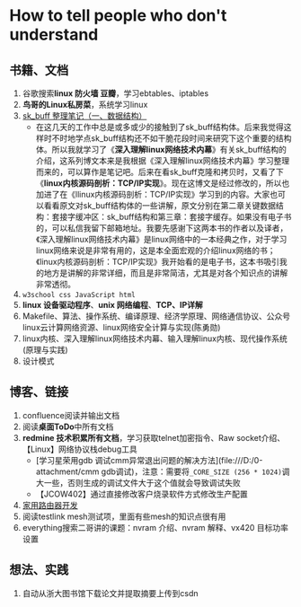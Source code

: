 # How to tell people who don't understand

## 书籍、文档

1. 谷歌搜索**linux 防火墙 豆瓣**，学习ebtables、iptables
1. **鸟哥的Linux私房菜**，系统学习linux
1. [sk_buff 整理笔记（一、数据结构）](https://blog.csdn.net/YuZhiHui_No1/article/details/38666589) 
    * 在这几天的工作中总是或多或少的接触到了sk_buff结构体。后来我觉得这样时不时地学点sk_buff结构还不如干脆花段时间来研究下这个重要的结构体。所以我就学习了《**深入理解linux网络技术内幕**》有关sk_buff结构的介绍，这系列博文本来是我根据《深入理解linux网络技术内幕》学习整理而来的，可以算作是笔记吧。后来在看sk_buff克隆和拷贝时，又看了下《**linux内核源码剖析：TCP/IP实现**》。现在这博文是经过修改的，所以也加进了在《llinux内核源码剖析：TCP/IP实现》学习到的内容。大家也可以看看原文对sk_buff结构体的一些讲解，原文分别在第二章关键数据结构：套接字缓冲区：sk_buff结构和第三章：套接字缓存。如果没有电子书的，可以私信我留下邮箱地址。我要先感谢下这两本书的作者以及译者，《深入理解linux网络技术内幕》是linux网络中的一本经典之作，对于学习linux网络来说是非常有用的，这是本全面宏观的介绍linux网络的书；《linux内核源码剖析：TCP/IP实现》我开始看的是电子书，这本书吸引我的地方是讲解的非常详细，而且是非常简洁，尤其是对各个知识点的讲解非常透彻。
1. `w3school css JavaScript html`
1. **linux 设备驱动程序**、**unix 网络编程**、**TCP、IP详解**
1. Makefile、算法、操作系统、编译原理、经济学原理、网络通信协议、公众号linux云计算网络资源、linux网络安全计算与实现(陈勇勋)
1. linux内核、深入理解linux网络技术内幕、输入理解linux内核、现代操作系统(原理与实践)
1. 设计模式

## 博客、链接

1. confluence阅读并输出文档
1. 阅读**桌面ToDo**中所有文档
1. **redmine 技术积累所有文档**，学习获取telnet加密指令、Raw socket介绍、【Linux】网络协议栈debug工具
    * [学习星荣用gdb 调试cmm异常退出问题的解决方法](file:///D:/0-attachment/cmm gdb调试)，注意：需要将`_CORE_SIZE (256 * 1024)`调大一些，否则生成的调试文件大于这个值就会导致调试失败
    * 【JCOW402】通过直接修改客户烧录软件方式修改生产配置
1. [家用路由器开发](https://www.cnblogs.com/tureno/articles/7199232.html)
1. 阅读testlink mesh测试项，里面有些mesh的知识点很有用
1. everything搜索二哥讲的课题：nvram 介绍、nvram 解释、vx420 目标功率设置

## 想法、实践
1. 自动从浙大图书馆下载论文并提取摘要上传到csdn

